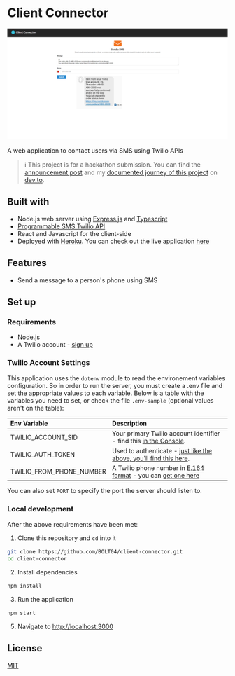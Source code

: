 # Client Connector

![submission cover](/.github/submission-cover.PNG)

A web application to contact users via SMS using Twilio APIs

> :information_source: This project is for a hackathon submission. You can find the [announcement post](https://twil.io/dev-hack-april) and my [documented journey of this project](https://dev.to/bolt04/my-first-hackathon-141d) on [dev.to](https://dev.to/).

## Built with
- Node.js web server using [Express.js](https://npm.im/express) and [Typescript](https://www.typescriptlang.org/)
- [Programmable SMS Twilio API](https://www.twilio.com/docs/sms)
- React and Javascript for the client-side
- Deployed with [Heroku](https://www.heroku.com/). You can check out the live application [here](https://client-connector.herokuapp.com/)

## Features
- Send a message to a person's phone using SMS

## Set up

### Requirements

- [Node.js](https://nodejs.org/)
- A Twilio account - [sign up](https://www.twilio.com/try-twilio)

### Twilio Account Settings

This application uses the `dotenv` module to read the environement variables configuration. So in order to run the server, you must create a .env file and set the appropriate values to each variable. Below is a table with the variables you need to set, or check the file `.env-sample` (optional values aren't on the table):

| Env Variable | Description                                                                                                                                                  |
| :---------------- | :----------------------------------------------------------------------------------------------------------------------------------------------------------- |
| TWILIO_ACCOUNT_SID  | Your primary Twilio account identifier - find this [in the Console](https://www.twilio.com/console).                                                         |
| TWILIO_AUTH_TOKEN   | Used to authenticate - [just like the above, you'll find this here](https://www.twilio.com/console).                                                         |
| TWILIO_FROM_PHONE_NUMBER | A Twilio phone number in [E.164 format](https://en.wikipedia.org/wiki/E.164) - you can [get one here](https://www.twilio.com/console/phone-numbers/incoming) |

You can also set `PORT` to specify the port the server should listen to.

### Local development

After the above requirements have been met:

1. Clone this repository and `cd` into it

```bash
git clone https://github.com/BOLT04/client-connector.git
cd client-connector
```

2. Install dependencies

```bash
npm install
```

3. Run the application

```bash
npm start
```

5. Navigate to [http://localhost:3000](http://localhost:3000)


## License

[MIT](LICENSE)

